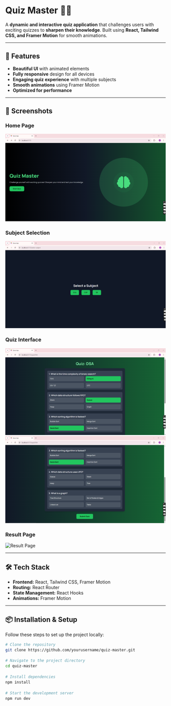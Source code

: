 # Quiz Master 🧠🎯  
A **dynamic and interactive quiz application** that challenges users with exciting quizzes to **sharpen their knowledge**. Built using **React, Tailwind CSS, and Framer Motion** for smooth animations.

---

## 🚀 Features  
- **Beautiful UI** with animated elements  
- **Fully responsive** design for all devices  
- **Engaging quiz experience** with multiple subjects  
- **Smooth animations** using Framer Motion  
- **Optimized for performance**  

---

## 📸 Screenshots  
### Home Page  
![Home Page](https://github.com/ItsMeAreebaAmjad/QuizApp-React/blob/main/image1.png)  

### Subject Selection  
![Subject Selection](https://github.com/ItsMeAreebaAmjad/QuizApp-React/blob/main/image2.png)  

### Quiz Interface  
![Quiz Interface](https://github.com/ItsMeAreebaAmjad/QuizApp-React/blob/main/image3.png)  
![Quiz Interface Part2](https://github.com/ItsMeAreebaAmjad/QuizApp-React/blob/main/image4.png)

### Result Page  
![Result Page](screenshots/result.png)  

---

## 🛠️ Tech Stack  
- **Frontend:** React, Tailwind CSS, Framer Motion  
- **Routing:** React Router  
- **State Management:** React Hooks  
- **Animations:** Framer Motion  

---

## 📦 Installation & Setup  
Follow these steps to set up the project locally:  

```bash
# Clone the repository
git clone https://github.com/yourusername/quiz-master.git

# Navigate to the project directory
cd quiz-master

# Install dependencies
npm install

# Start the development server
npm run dev
